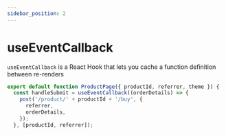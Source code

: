 ```yaml
---
sidebar_position: 2
---
```


# useEventCallback

`useEventCallback` is a React Hook that lets you cache a function definition between re-renders

```ts
export default function ProductPage({ productId, referrer, theme }) {
  const handleSubmit = useEventCallback((orderDetails) => {
    post('/product/' + productId + '/buy', {
      referrer,
      orderDetails,
    });
  }, [productId, referrer]);
```
